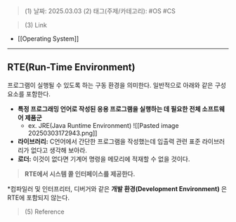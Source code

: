 >(1) 날짜: 2025.03.03
>(2) 태그(주제/카테고리): #OS #CS 

>(3) Link
- [[Operating System]]
---

## RTE(Run-Time Environment)
프로그램이 실행될 수 있도록 하는 구동 환경을 의미한다. 일반적으로 아래와 같은 구성 요소를 포함한다.
- **특정 프로그래밍 언어로 작성된 응용 프로그램을 실행하는 데 필요한 전체 소프트웨어 제품군**
	- ex. JRE(Java Runtime Environment)
		![[Pasted image 20250303172943.png]]
- **라이브러리:** C언어에서 간단한 프로그램을 작성했는데 입출력 관련 표준 라이브러리가 없다고 생각해 보아라.
- **로더:** 이것이 없다면 기계어 명령을 메모리에 적재할 수 없을 것이다.

>**RTE에서 시스템 콜 인터페이스를 제공한다.**

\*컴파일러 및 인터프리터, 디버거와 같은 **개발 환경(Development Environment)** 은 RTE에 포함되지 않는다.

>(5) Reference

